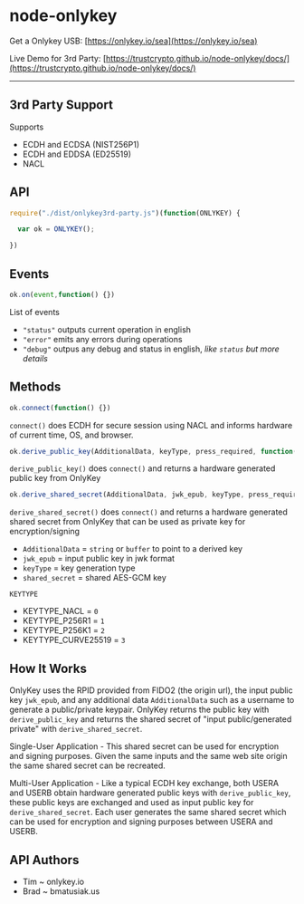 # node-onlykey

Get a Onlykey USB: [https://onlykey.io/sea](https://onlykey.io/sea)

Live Demo for 3rd Party: [https://trustcrypto.github.io/node-onlykey/docs/](https://trustcrypto.github.io/node-onlykey/docs/)

------

3rd Party Support
---

Supports
* ECDH and ECDSA (NIST256P1)
* ECDH and EDDSA (ED25519)
* NACL


API
----

```js
require("./dist/onlykey3rd-party.js")(function(ONLYKEY) {

  var ok = ONLYKEY();

})
```


Events
-----

```js
ok.on(event,function() {})
```

List of events

* `"status"`  outputs current operation in english
* `"error"`   emits any errors during operations
* `"debug"`   outpus any debug and status in english, _like `status` but more details_


Methods
-----

```js
ok.connect(function() {})
```
`connect()` does ECDH for secure session using NACL and informs hardware of current time, OS, and browser.


```js
ok.derive_public_key(AdditionalData, keyType, press_required, function(error, jwk_epub) {})
```

`derive_public_key()` does `connect()` and returns a hardware generated public key from OnlyKey

```js
ok.derive_shared_secret(AdditionalData, jwk_epub, keyType, press_required, function(error, shared_secret) {})
```

`derive_shared_secret()` does `connect()` and returns a hardware generated shared secret from OnlyKey that can be used as private key for encryption/signing

*   `AdditionalData` = `string` or `buffer` to point to a derived key
*   `jwk_epub` = input public key in jwk format
*   `keyType` = key generation type
*   `shared_secret`  = shared AES-GCM key

`KEYTYPE`
*   KEYTYPE_NACL = `0`
*   KEYTYPE_P256R1 = `1`
*   KEYTYPE_P256K1 = `2`
*   KEYTYPE_CURVE25519 = `3`

How It Works
-----------

OnlyKey uses the RPID provided from FIDO2 (the origin url), the input public key `jwk_epub`, and any additional data `AdditionalData` such as a username to generate a public/private keypair. OnlyKey returns the public key with `derive_public_key` and returns the shared secret of "input public/generated private" with `derive_shared_secret`. 

Single-User Application - This shared secret can be used for encryption and signing purposes. Given the same inputs and the same web site origin the same shared secret can be recreated. 

Multi-User Application - Like a typical ECDH key exchange, both USERA and USERB obtain hardware generated public keys with `derive_public_key`, these public keys are exchanged and used as input public key for `derive_shared_secret`. Each user generates the same shared secret which can be used for encryption and signing purposes between USERA and USERB.

API Authors
-----------
* Tim ~  onlykey.io
* Brad ~  bmatusiak.us
